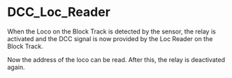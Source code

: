 # DCC_Loc_Reader



When the Loco on the Block Track is detected by the sensor, the relay is activated and the DCC signal is 
now provided by the Loc Reader on the Block Track.

Now the address of the loco can be read. After this, the relay is deactivated again.

